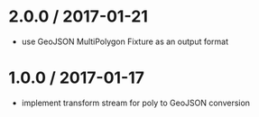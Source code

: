 
2.0.0 / 2017-01-21
==================

 * use GeoJSON MultiPolygon Fixture as an output format

1.0.0 / 2017-01-17
==================

 * implement transform stream for poly to GeoJSON conversion
